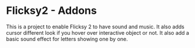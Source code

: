 # Flicksy2 - Addons
This is a project to enable Flicksy 2 to have sound and music. It also adds cursor different look if you hover over interactive object or not. It also add a basic sound effect for letters showing one by one.
